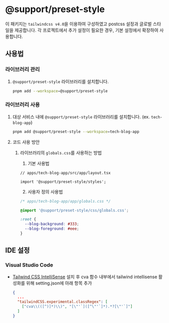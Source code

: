# @support/preset-style

이 패키지는 `tailwindcss v4.0`을 이용하여 구성하였고 postcss 설정과 글로벌 스타일을 제공합니다.
각 프로젝트에서 추가 설정이 필요한 경우, 기본 설정에서 확장하여 사용합니다.

## 사용법

### 라이브러리 관리

1. `@support/preset-style` 라이브러리를 설치합니다.
   ```bash
   pnpm add --workspace=@support/preset-style
   ```

### 라이브러리 사용

1.  대상 서비스 내에 `@support/preset-style` 라이브러리를 설치합니다. (ex. `tech-blog-app`)
    ```bash
    pnpm add @support/preset-style --workspace=tech-blog-app
    ```
2.  코드 사용 방안

    1. 라이브러리의 `globals.css`를 사용하는 방법

       1. 기본 사용법

       ```tsx
       // apps/tech-blog-app/src/app/layout.tsx

       import '@support/preset-style/styles';
       ```

       2. 사용자 정의 사용법

       ```css
       /* apps/tech-blog-app/app/globals.css */

       @import '@support/preset-style/css/globals.css';

       :root {
         --blog-background: #333;
         --blog-foreground: #eee;
       }
       ```

## IDE 설정

### Visual Studio Code

- [Tailwind CSS IntelliSense](https://marketplace.visualstudio.com/items?itemName=bradlc.vscode-tailwindcss) 설치 후
  cva 함수 내부에서 tailwind intellisense 활성화를 위해 setting.json에 아래 항목 추가

  ```json
  {
    ...
    "tailwindCSS.experimental.classRegex": [
      ["cva\\(([^)]*)\\)", "[\"'`]([^\"'`]*).*?[\"'`]"]
    ]
  }
  ```
